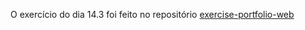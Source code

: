 O exercício do dia 14.3 foi feito no repositório [exercise-portfolio-web](https://github.com/daviazev/exercise-portfolio-web)
